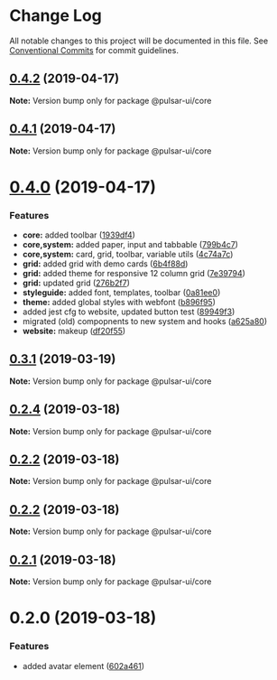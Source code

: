 # Change Log

All notable changes to this project will be documented in this file.
See [Conventional Commits](https://conventionalcommits.org) for commit guidelines.

## [0.4.2](https://github.com/adriankremer/pulsar-ui/compare/v0.4.1...v0.4.2) (2019-04-17)

**Note:** Version bump only for package @pulsar-ui/core





## [0.4.1](https://github.com/adriankremer/pulsar-ui/compare/v0.4.0...v0.4.1) (2019-04-17)

**Note:** Version bump only for package @pulsar-ui/core





# [0.4.0](https://github.com/adriankremer/pulsar-ui/compare/v0.3.1...v0.4.0) (2019-04-17)


### Features

* **core:** added toolbar ([1939df4](https://github.com/adriankremer/pulsar-ui/commit/1939df4))
* **core,system:** added paper, input and tabbable ([799b4c7](https://github.com/adriankremer/pulsar-ui/commit/799b4c7))
* **core,system:** card, grid, toolbar, variable utils ([4c74a7c](https://github.com/adriankremer/pulsar-ui/commit/4c74a7c))
* **grid:** added grid with demo cards ([6b4f88d](https://github.com/adriankremer/pulsar-ui/commit/6b4f88d))
* **grid:** added theme for responsive 12 column grid ([7e39794](https://github.com/adriankremer/pulsar-ui/commit/7e39794))
* **grid:** updated grid ([276b2f7](https://github.com/adriankremer/pulsar-ui/commit/276b2f7))
* **styleguide:** added font, templates, toolbar ([0a81ee0](https://github.com/adriankremer/pulsar-ui/commit/0a81ee0))
* **theme:** added global styles with webfont ([b896f95](https://github.com/adriankremer/pulsar-ui/commit/b896f95))
* added jest cfg to website, updated button test ([89949f3](https://github.com/adriankremer/pulsar-ui/commit/89949f3))
* migrated (old) compopnents to new system and hooks ([a625a80](https://github.com/adriankremer/pulsar-ui/commit/a625a80))
* **website:** makeup ([df20f55](https://github.com/adriankremer/pulsar-ui/commit/df20f55))





## [0.3.1](https://github.com/adriankremer/pulsar-ui/compare/v0.2.0...v0.3.1) (2019-03-19)

**Note:** Version bump only for package @pulsar-ui/core





## [0.2.4](https://github.com/adriankremer/pulsar-ui/compare/@pulsar-ui/core@0.2.2...@pulsar-ui/core@0.2.4) (2019-03-18)

**Note:** Version bump only for package @pulsar-ui/core





## [0.2.2](https://github.com/adriankremer/pulsar-ui/compare/@pulsar-ui/core@0.2.2...@pulsar-ui/core@0.2.2) (2019-03-18)

**Note:** Version bump only for package @pulsar-ui/core





## [0.2.2](https://github.com/adriankremer/pulsar-ui/compare/@pulsar-ui/core@0.2.1...@pulsar-ui/core@0.2.2) (2019-03-18)

**Note:** Version bump only for package @pulsar-ui/core





## [0.2.1](https://github.com/adriankremer/pulsar-ui/compare/@pulsar-ui/core@0.2.0...@pulsar-ui/core@0.2.1) (2019-03-18)

**Note:** Version bump only for package @pulsar-ui/core





# 0.2.0 (2019-03-18)


### Features

* added avatar element ([602a461](https://github.com/adriankremer/pulsar-ui/commit/602a461))
